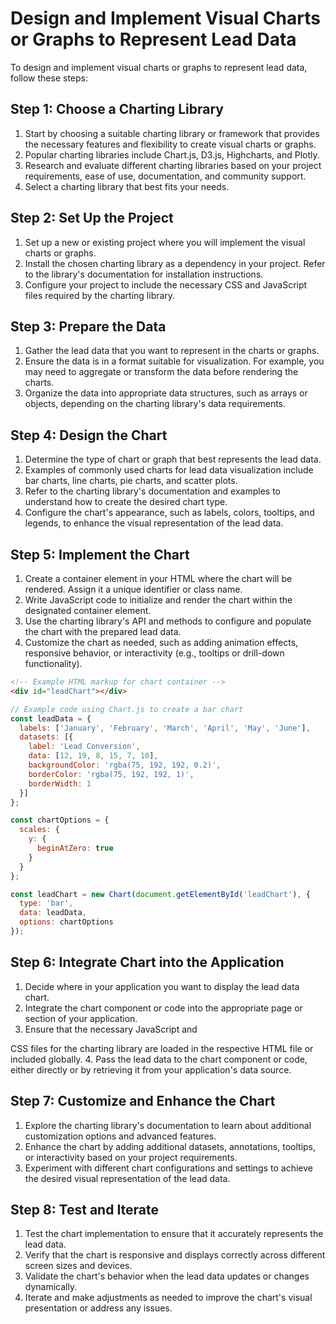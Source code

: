 

#  Design and Implement Visual Charts or Graphs to Represent Lead Data

To design and implement visual charts or graphs to represent lead data, follow these steps:

## Step 1: Choose a Charting Library

1. Start by choosing a suitable charting library or framework that provides the necessary features and flexibility to create visual charts or graphs.
2. Popular charting libraries include Chart.js, D3.js, Highcharts, and Plotly.
3. Research and evaluate different charting libraries based on your project requirements, ease of use, documentation, and community support.
4. Select a charting library that best fits your needs.

## Step 2: Set Up the Project

1. Set up a new or existing project where you will implement the visual charts or graphs.
2. Install the chosen charting library as a dependency in your project. Refer to the library's documentation for installation instructions.
3. Configure your project to include the necessary CSS and JavaScript files required by the charting library.

## Step 3: Prepare the Data

1. Gather the lead data that you want to represent in the charts or graphs.
2. Ensure the data is in a format suitable for visualization. For example, you may need to aggregate or transform the data before rendering the charts.
3. Organize the data into appropriate data structures, such as arrays or objects, depending on the charting library's data requirements.

## Step 4: Design the Chart

1. Determine the type of chart or graph that best represents the lead data.
2. Examples of commonly used charts for lead data visualization include bar charts, line charts, pie charts, and scatter plots.
3. Refer to the charting library's documentation and examples to understand how to create the desired chart type.
4. Configure the chart's appearance, such as labels, colors, tooltips, and legends, to enhance the visual representation of the lead data.

## Step 5: Implement the Chart

1. Create a container element in your HTML where the chart will be rendered. Assign it a unique identifier or class name.
2. Write JavaScript code to initialize and render the chart within the designated container element.
3. Use the charting library's API and methods to configure and populate the chart with the prepared lead data.
4. Customize the chart as needed, such as adding animation effects, responsive behavior, or interactivity (e.g., tooltips or drill-down functionality).

```html
<!-- Example HTML markup for chart container -->
<div id="leadChart"></div>
```

```javascript
// Example code using Chart.js to create a bar chart
const leadData = {
  labels: ['January', 'February', 'March', 'April', 'May', 'June'],
  datasets: [{
    label: 'Lead Conversion',
    data: [12, 19, 8, 15, 7, 10],
    backgroundColor: 'rgba(75, 192, 192, 0.2)',
    borderColor: 'rgba(75, 192, 192, 1)',
    borderWidth: 1
  }]
};

const chartOptions = {
  scales: {
    y: {
      beginAtZero: true
    }
  }
};

const leadChart = new Chart(document.getElementById('leadChart'), {
  type: 'bar',
  data: leadData,
  options: chartOptions
});
```

## Step 6: Integrate Chart into the Application

1. Decide where in your application you want to display the lead data chart.
2. Integrate the chart component or code into the appropriate page or section of your application.
3. Ensure that the necessary JavaScript and

 CSS files for the charting library are loaded in the respective HTML file or included globally.
4. Pass the lead data to the chart component or code, either directly or by retrieving it from your application's data source.

## Step 7: Customize and Enhance the Chart

1. Explore the charting library's documentation to learn about additional customization options and advanced features.
2. Enhance the chart by adding additional datasets, annotations, tooltips, or interactivity based on your project requirements.
3. Experiment with different chart configurations and settings to achieve the desired visual representation of the lead data.

## Step 8: Test and Iterate

1. Test the chart implementation to ensure that it accurately represents the lead data.
2. Verify that the chart is responsive and displays correctly across different screen sizes and devices.
3. Validate the chart's behavior when the lead data updates or changes dynamically.
4. Iterate and make adjustments as needed to improve the chart's visual presentation or address any issues.


